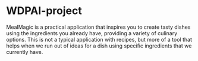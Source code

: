 # WDPAI-project

MealMagic is a practical application that inspires you to create tasty dishes using the ingredients you already have, providing a variety of culinary options. This is not a typical application with recipes, but more of a tool that helps when we run out of ideas for a dish using specific ingredients that we currently have.
